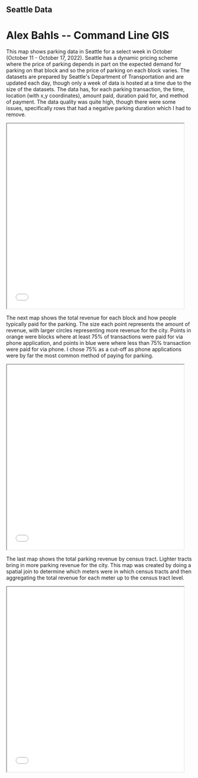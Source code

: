 ## Seattle Data
# Alex Bahls -- Command Line GIS

This map shows parking data in Seattle for a select week in October (October 11 - October 17, 2022). Seattle has a dynamic pricing scheme where the price of parking depends in part on the expected demand for parking on that block and so the price of parking on each block varies.  The datasets are prepared by Seattle's Department of Transportation and are updated each day, though only a week of data is hosted at a time due to the size of the datasets. The data has, for each parking transaction, the time, location (with x,y coordinates), amount paid, duration paid for, and method of payment. The data quality was quite high, though there were some issues, specifically rows that had a negative parking duration which I had to remove. 

<iframe src="seattle_parking_final_2.html" height="500" width="95%"></iframe> 

The next map shows the total revenue for each block and how people typically paid for the parking. The size each point represents the amount of revenue, with larger circles representing more revenue for the city. Points in orange were blocks where at least 75% of transactions were paid for via phone application, and points in blue were where less than 75% transaction were paid for via phone. I chose 75% as a cut-off as phone applications were by far the most common method of paying for parking.

<iframe src="Parking_map_1_Ill_map.png" height="500" width="95%"></iframe> 

The last map shows the total parking revenue by census tract. Lighter tracts bring in more parking revenue for the city. This map was created by doing a spatial join to determine which meters were in which census tracts and then aggregating the total revenue for each meter up to the census tract level. 

<iframe src="Parking_map_2.png" height="500" width="95%"></iframe> 
